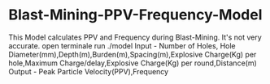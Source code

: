 # Blast-Mining-PPV-Frequency-Model
This Model calculates PPV and Frequency during Blast-Mining. It's not very accurate. open terminale run ./model
Input - Number of Holes, Hole Diameter(mm),Depth(m),Burden(m),Spacing(m),Explosive Charge(Kg) per hole,Maximum Charge/delay,Explosive Charge(Kg) per round,Distance(m)
Output - Peak Particle Velocity(PPV),Frequency
